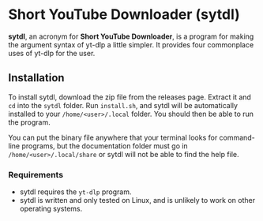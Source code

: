 # Short YouTube Downloader (sytdl)

**sytdl**, an acronym for **Short YouTube Downloader**, is a program for making the argument syntax of yt-dlp a little simpler. It provides four commonplace uses of yt-dlp for the user.

## Installation

To install sytdl, download the zip file from the releases page. Extract it and `cd` into the `sytdl` folder. Run `install.sh`, and sytdl will be automatically installed to your `/home/<user>/.local` folder. You should then be able to run the program.

You can put the binary file anywhere that your terminal looks for command-line programs, but the documentation folder must go in `/home/<user>/.local/share` or sytdl will not be able to find the help file.

### Requirements
- sytdl requires the `yt-dlp` program.
- sytdl is written and only tested on Linux, and is unlikely to work on other operating systems.